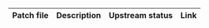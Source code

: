 | Patch file                                                                 | Description                                | Upstream status | Link                                                                                                                                                                                                         |
|----------------------------------------------------------------------------|--------------------------------------------|-----------------|--------------------------------------------------------------------------------------------------------------------------------------------------------------------------------------------------------------|
